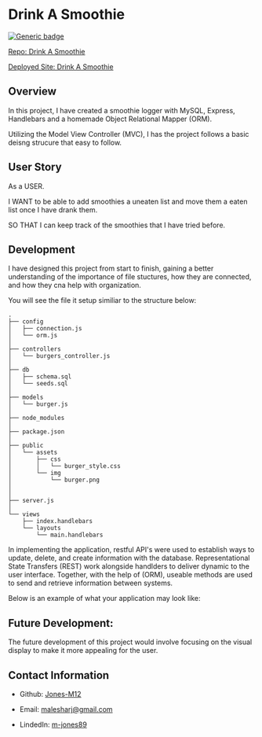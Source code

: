 # Drink A Smoothie

[![Generic badge](https://img.shields.io/badge/VERSION-1.1.1-ORANGE.svg)](https://shields.io/)

[Repo: Drink A Smoothie](https://github.com/Jones-M12/Drink-A-Smoothie.git)

[Deployed Site: Drink A Smoothie](https://notes-application-jones.herokuapp.com/)


## Overview

In this project, I have created a smoothie logger with MySQL, Express, Handlebars and a homemade Object Relational Mapper (ORM).

Utilizing the Model View Controller (MVC), I has the project follows a basic deisng strucure that easy to follow.


## User Story

As a USER.

I WANT to be able to add smoothies a uneaten list and move them a eaten list once I have drank them.

SO THAT I can keep track of the smoothies that I have tried before.

## Development 

I have designed this project from start to finish, gaining a better understanding of the importance of file stuctures, how they are connected, and how they cna help with organization.

You will see the file it setup similiar to the structure below:

```
.
├── config
│   ├── connection.js
│   └── orm.js
│ 
├── controllers
│   └── burgers_controller.js
│
├── db
│   ├── schema.sql
│   └── seeds.sql
│
├── models
│   └── burger.js
│ 
├── node_modules
│ 
├── package.json
│
├── public
│   └── assets
│       ├── css
│       │   └── burger_style.css
│       └── img
│           └── burger.png
│   
│
├── server.js
│
└── views
    ├── index.handlebars
    └── layouts
        └── main.handlebars
```


In implementing the application, restful API's were used to establish ways to update, delete, and create information with the database. Representational State Transfers (REST) work alongside handlders to deliver dynamic to the user interface. Together, with the help of (ORM), useable methods are used to send and retrieve information between systems.


Below is an example of what your application may look like:




## Future Development: 

The future development of this project would involve focusing on the visual display to make it more appealing for the user.

## Contact Information

* Github: [Jones-M12](https://github.com/Jones-M12) 

* Email: malesharj@gmail.com 

* LindedIn: [m-jones89](https://www.linkedin.com/in/m-jones89/)



